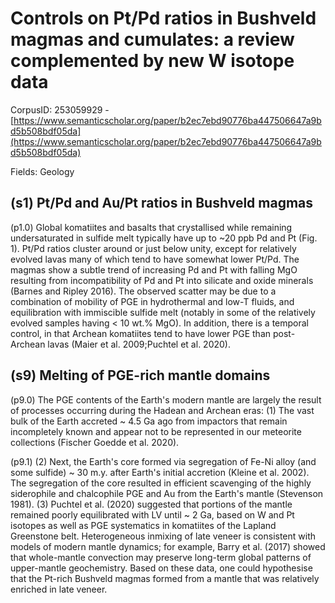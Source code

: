 # Controls on Pt/Pd ratios in Bushveld magmas and cumulates: a review complemented by new W isotope data

CorpusID: 253059929 - [https://www.semanticscholar.org/paper/b2ec7ebd90776ba447506647a9bd5b508bdf05da](https://www.semanticscholar.org/paper/b2ec7ebd90776ba447506647a9bd5b508bdf05da)

Fields: Geology

## (s1) Pt/Pd and Au/Pt ratios in Bushveld magmas
(p1.0) Global komatiites and basalts that crystallised while remaining undersaturated in sulfide melt typically have up to ~20 ppb Pd and Pt (Fig. 1). Pt/Pd ratios cluster around or just below unity, except for relatively evolved lavas many of which tend to have somewhat lower Pt/Pd. The magmas show a subtle trend of increasing Pd and Pt with falling MgO resulting from incompatibility of Pd and Pt into silicate and oxide minerals (Barnes and Ripley 2016). The observed scatter may be due to a combination of mobility of PGE in hydrothermal and low-T fluids, and equilibration with immiscible sulfide melt (notably in some of the relatively evolved samples having < 10 wt.% MgO). In addition, there is a temporal control, in that Archean komatiites tend to have lower PGE than post-Archean lavas (Maier et al. 2009;Puchtel et al. 2020).
## (s9) Melting of PGE-rich mantle domains
(p9.0) The PGE contents of the Earth's modern mantle are largely the result of processes occurring during the Hadean and Archean eras: (1) The vast bulk of the Earth accreted ~ 4.5 Ga ago from impactors that remain incompletely known and appear not to be represented in our meteorite collections (Fischer Goedde et al. 2020).

(p9.1) (2) Next, the Earth's core formed via segregation of Fe-Ni alloy (and some sulfide) ~ 30 m.y. after Earth's initial accretion (Kleine et al. 2002). The segregation of the core resulted in efficient scavenging of the highly siderophile and chalcophile PGE and Au from the Earth's mantle (Stevenson 1981). (3) Puchtel et al. (2020) suggested that portions of the mantle remained poorly equilibrated with LV until ~ 2 Ga, based on W and Pt isotopes as well as PGE systematics in komatiites of the Lapland Greenstone belt. Heterogeneous inmixing of late veneer is consistent with models of modern mantle dynamics; for example, Barry et al. (2017) showed that whole-mantle convection may preserve long-term global patterns of upper-mantle geochemistry. Based on these data, one could hypothesise that the Pt-rich Bushveld magmas formed from a mantle that was relatively enriched in late veneer.
